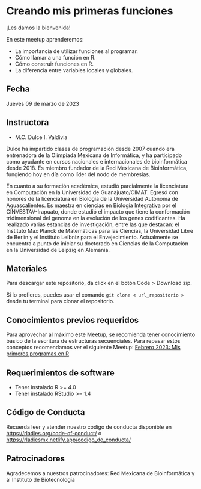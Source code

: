 # Creando mis primeras funciones


¡Les damos la bienvenida!

En este meetup aprenderemos:

- La importancia de utilizar funciones al programar.
- Cómo llamar a una función en R.
- Cómo construir funciones en R.
- La diferencia entre variables locales y globales.

## Fecha 

Jueves 09 de marzo de 2023


## Instructora

- M.C. Dulce I. Valdivia

Dulce ha impartido clases de programación desde 2007 cuando era entrenadora de la Olimpiada Mexicana de Informática, y ha participado como ayudante en cursos nacionales e internacionales de bioinformática desde 2018. Es miembro fundador de la Red Mexicana de Bioinformática, fungiendo hoy en día como líder del nodo de membresías. 

En cuanto a su formación académica, estudió parcialmente la licenciatura en Computación en la Universidad de Guanajuato/CIMAT. Egresó con honores de la licenciatura en Biología de la Universidad Autónoma de Aguascalientes. Es maestra en ciencias en Biología Integrativa por el CINVESTAV-Irapuato, donde estudió el impacto que tiene la conformación tridimensional del genoma en la evolución de los genes codificantes. Ha realizado varias estancias de investigación, entre las que destacan: el Instituto Max Planck de Matemáticas para las Ciencias, la Universidad Libre de Berlín y el Instituto Leibniz para el Envejecimiento. Actualmente se encuentra a punto de iniciar su doctorado en Ciencias de la Computación en la Universidad de Leipzig en Alemania. 

## Materiales

Para descargar este repositorio, da click en el botón Code > Download zip. 

Si lo prefieres, puedes usar el comando `git clone < url_repositorio > ` desde tu terminal para clonar el repositorio.


## Conocimientos previos requeridos

Para aprovechar al máximo este Meetup, se recomienda tener conocimiento básico de la escritura de estructuras secuenciales. Para repasar estos conceptos recomendamos ver el siguiente Meetup:
[Febrero 2023: Mis primeros programas en R](https://www.youtube.com/watch?v=RKvwuQCOH18)


## Requerimientos de software

+ Tener instalado R >= 4.0
+ Tener instalado RStudio >= 1.4


## Código de Conducta

Recuerda leer y atender nuestro código de conducta disponible en https://rladies.org/code-of-conduct/ o https://rladiesmx.netlify.app/codigo_de_conducta/

## Patrocinadores

Agradecemos a nuestros patrocinadores: Red Mexicana de Bioinformática y al Instituto de Biotecnología

